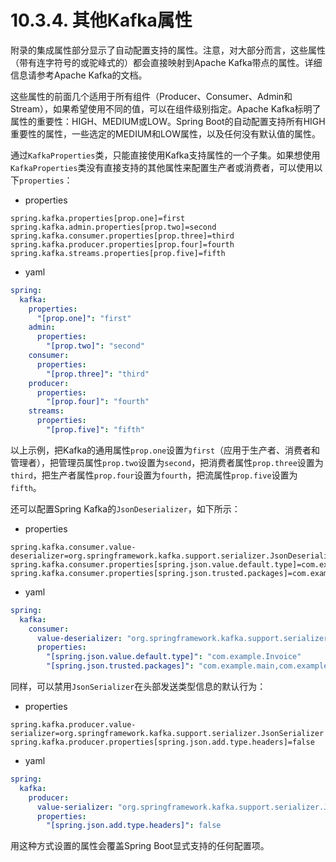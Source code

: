 # 10.3.4. 其他Kafka属性

附录的集成属性部分显示了自动配置支持的属性。注意，对大部分而言，这些属性（带有连字符号的或驼峰式的）都会直接映射到Apache Kafka带点的属性。详细信息请参考Apache Kafka的文档。

这些属性的前面几个适用于所有组件（Producer、Consumer、Admin和Stream），如果希望使用不同的值，可以在组件级别指定。Apache Kafka标明了属性的重要性：HIGH、MEDIUM或LOW。Spring Boot的自动配置支持所有HIGH重要性的属性，一些选定的MEDIUM和LOW属性，以及任何没有默认值的属性。

通过`KafkaProperties`类，只能直接使用Kafka支持属性的一个子集。如果想使用`KafkaProperties`类没有直接支持的其他属性来配置生产者或消费者，可以使用以下`properties`：

+ properties

```properties
spring.kafka.properties[prop.one]=first
spring.kafka.admin.properties[prop.two]=second
spring.kafka.consumer.properties[prop.three]=third
spring.kafka.producer.properties[prop.four]=fourth
spring.kafka.streams.properties[prop.five]=fifth
```

+ yaml

```yaml
spring:
  kafka:
    properties:
      "[prop.one]": "first"
    admin:
      properties:
        "[prop.two]": "second"
    consumer:
      properties:
        "[prop.three]": "third"
    producer:
      properties:
        "[prop.four]": "fourth"
    streams:
      properties:
        "[prop.five]": "fifth"
```

以上示例，把Kafka的通用属性`prop.one`设置为`first`（应用于生产者、消费者和管理者），把管理员属性`prop.two`设置为`second`，把消费者属性`prop.three`设置为`third`，把生产者属性`prop.four`设置为`fourth`，把流属性`prop.five`设置为`fifth`。

还可以配置Spring Kafka的`JsonDeserializer`，如下所示：

+ properties

```properties
spring.kafka.consumer.value-deserializer=org.springframework.kafka.support.serializer.JsonDeserializer
spring.kafka.consumer.properties[spring.json.value.default.type]=com.example.Invoice
spring.kafka.consumer.properties[spring.json.trusted.packages]=com.example.main,com.example.another
```

+ yaml

```yaml
spring:
  kafka:
    consumer:
      value-deserializer: "org.springframework.kafka.support.serializer.JsonDeserializer"
      properties:
        "[spring.json.value.default.type]": "com.example.Invoice"
        "[spring.json.trusted.packages]": "com.example.main,com.example.another"
```

同样，可以禁用`JsonSerializer`在头部发送类型信息的默认行为：

+ properties

```properties
spring.kafka.producer.value-serializer=org.springframework.kafka.support.serializer.JsonSerializer
spring.kafka.producer.properties[spring.json.add.type.headers]=false
```

+ yaml

```yaml
spring:
  kafka:
    producer:
      value-serializer: "org.springframework.kafka.support.serializer.JsonSerializer"
      properties:
        "[spring.json.add.type.headers]": false
```

<univ-note type="warn">

用这种方式设置的属性会覆盖Spring Boot显式支持的任何配置项。

</univ-note>
